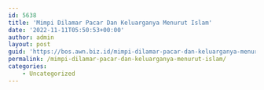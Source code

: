 ```yaml
---
id: 5638
title: 'Mimpi Dilamar Pacar Dan Keluarganya Menurut Islam'
date: '2022-11-11T05:50:53+00:00'
author: admin
layout: post
guid: 'https://bos.awn.biz.id/mimpi-dilamar-pacar-dan-keluarganya-menurut-islam/'
permalink: /mimpi-dilamar-pacar-dan-keluarganya-menurut-islam/
categories:
    - Uncategorized
---
```


